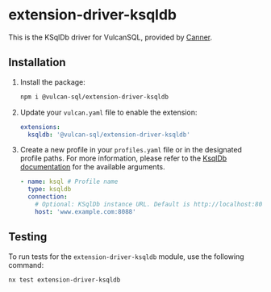 # extension-driver-ksqldb

This is the KSqlDb driver for VulcanSQL, provided by [Canner](https://cannerdata.com/).

## Installation

1. Install the package:

   ```bash
   npm i @vulcan-sql/extension-driver-ksqldb
   ```

2. Update your `vulcan.yaml` file to enable the extension:

   ```yaml
   extensions:
     ksqldb: '@vulcan-sql/extension-driver-ksqldb'
   ```

3. Create a new profile in your `profiles.yaml` file or in the designated profile paths. For more information, please refer to the [KsqlDb documentation](https://ksqldb.io/) for the available arguments.

   ```yaml
   - name: ksql # Profile name
     type: ksqldb
     connection:
       # Optional: KSqlDb instance URL. Default is http://localhost:8088.
       host: 'www.example.com:8088'
   ```

## Testing

To run tests for the `extension-driver-ksqldb` module, use the following command:

```bash
nx test extension-driver-ksqldb
```
